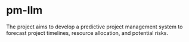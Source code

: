 # pm-llm
The project aims to develop a predictive project management system to forecast project timelines, resource allocation, and potential risks.
